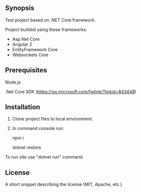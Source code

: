 ## Synopsis

Test project based on .NET Core framework.

Project builded using these frameworks:

- Asp.Net Core
- Angular 2
- EntityFramework Core
- Websockets Core

## Prerequisites

Node.js

.Net Core SDK (https://go.microsoft.com/fwlink/?linkid=843448)

## Installation

1. Clone project files to local environment.
2. In command console run:

     npm i

     dotnet restore

To run site use "dotnet run" command.

## License

A short snippet describing the license (MIT, Apache, etc.)